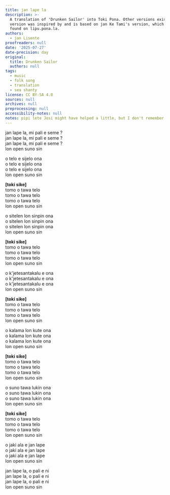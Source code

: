 ```yaml
---
title: jan lape la
description: >-
  A translation of 'Drunken Sailor' into Toki Pona. Other versions exist. This
  version was inspired by and is based on jan Ke Tami's version, which can be
  found on lipu.pona.la.
authors:
  - jan Lisente
proofreaders: null
date: '2025-07-27'
date-precision: day
original:
  title: Drunken Sailor
  authors: null
tags:
  - music
  - folk song
  - translation
  - sea shanty
license: CC BY-SA 4.0
sources: null
archives: null
preprocessing: null
accessibility-notes: null
notes: pipi lete Josi might have helped a little, but I don't remember.
---
```


jan lape la, mi pali e seme ?  
jan lape la, mi pali e seme ?  
jan lape la, mi pali e seme ?  
lon open suno sin

o telo e sijelo ona  
o telo e sijelo ona  
o telo e sijelo ona  
lon open suno sin

**[toki sike]**  
tomo o tawa telo  
tomo o tawa telo  
tomo o tawa telo  
lon open suno sin  

o sitelen lon sinpin ona  
o sitelen lon sinpin ona  
o sitelen lon sinpin ona  
lon open suno sin

**[toki sike]**  
tomo o tawa telo  
tomo o tawa telo  
tomo o tawa telo  
lon open suno sin

o k'jetesantakalu e ona  
o k'jetesantakalu e ona  
o k'jetesantakalu e ona  
lon open suno sin

**[toki sike]**  
tomo o tawa telo  
tomo o tawa telo  
tomo o tawa telo  
lon open suno sin

o kalama lon kute ona  
o kalama lon kute ona  
o kalama lon kute ona  
lon open suno sin

**[toki sike]**  
tomo o tawa telo  
tomo o tawa telo  
tomo o tawa telo  
lon open suno sin

o suno tawa lukin ona  
o suno tawa lukin ona  
o suno tawa lukin ona  
lon open suno sin

**[toki sike]**  
tomo o tawa telo  
tomo o tawa telo  
tomo o tawa telo  
lon open suno sin

o jaki ala e jan lape  
o jaki ala e jan lape  
o jaki ala e jan lape  
lon open suno sin

jan lape la, o pali e ni  
jan lape la, o pali e ni  
jan lape la, o pali e ni  
lon open suno sin
